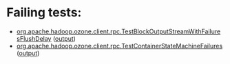 # Failing tests: 

 * [org.apache.hadoop.ozone.client.rpc.TestBlockOutputStreamWithFailuresFlushDelay](hadoop-ozone/integration-test/org.apache.hadoop.ozone.client.rpc.TestBlockOutputStreamWithFailuresFlushDelay.txt) ([output](hadoop-ozone/integration-test/org.apache.hadoop.ozone.client.rpc.TestBlockOutputStreamWithFailuresFlushDelay-output.txt))
 * [org.apache.hadoop.ozone.client.rpc.TestContainerStateMachineFailures](hadoop-ozone/integration-test/org.apache.hadoop.ozone.client.rpc.TestContainerStateMachineFailures.txt) ([output](hadoop-ozone/integration-test/org.apache.hadoop.ozone.client.rpc.TestContainerStateMachineFailures-output.txt))
